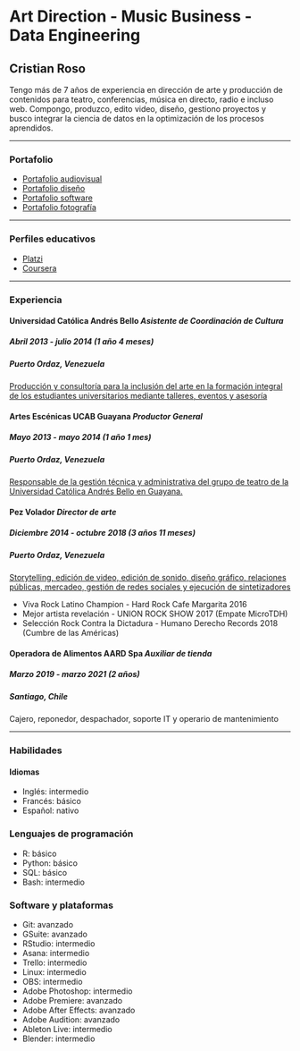 # Art Direction - Music Business - Data Engineering
## Cristian Roso
Tengo más de 7 años de experiencia en dirección de arte y producción de contenidos para teatro, conferencias, música en directo, radio e incluso web. Compongo, produzco, edito video, diseño, gestiono proyectos y busco integrar la ciencia de datos en la optimización de los procesos aprendidos.

---

### Portafolio
* [Portafolio audiovisual](https://www.youtube.com/playlist?list=PLq6KwRNMDsuStJvkI5ZFwbkgLM5BYt_jO)
* [Portafolio diseño](https://www.behance.net/cristianroso)
* [Portafolio software](https://github.com/Crawbyte/)
* [Portafolio fotografía](https://www.flickr.com/photos/75347077@N06/)
---

### Perfiles educativos
* [Platzi](https://platzi.com/p/Crawbyte/)
* [Coursera](https://www.coursera.org/user/44af4f8784954efe59e50354f96d6e1b)
---

### Experiencia
#### **Universidad Católica Andrés Bello** *Asistente de Coordinación de Cultura*
##### Abril 2013 - julio 2014 (1 año 4 meses)
##### *Puerto Ordaz, Venezuela* 
[Producción y consultoría para la inclusión del arte en la formación integral de los estudiantes universitarios mediante talleres, eventos y asesoría](https://www.youtube.com/watch?v=VSgeIpI2ak0&t=164s)

#### **Artes Escénicas UCAB Guayana** *Productor General*
##### Mayo 2013 - mayo 2014 (1 año 1 mes)
##### *Puerto Ordaz, Venezuela* 
[Responsable de la gestión técnica y administrativa del grupo de teatro de la Universidad Católica Andrés Bello en Guayana.](https://www.youtube.com/watch?v=XRVtRT7pexo)

#### **Pez Volador** *Director de arte*
##### Diciembre 2014 - octubre 2018 (3 años 11 meses)
##### *Puerto Ordaz, Venezuela* 
[Storytelling, edición de video, edición de sonido, diseño gráfico, relaciones públicas, mercadeo, gestión de redes sociales y ejecución de sintetizadores](https://open.spotify.com/artist/1Tc37cmzeodRx2K0wRYvnw)
* Viva Rock Latino Champion - Hard Rock Cafe Margarita 2016
* Mejor artista revelación - UNION ROCK SHOW 2017 (Empate MicroTDH)
* Selección Rock Contra la Dictadura - Humano Derecho Records 2018 (Cumbre de las Américas) 

#### **Operadora de Alimentos AARD Spa** *Auxiliar de tienda*
##### Marzo 2019 - marzo 2021 (2 años)
##### *Santiago, Chile* 
Cajero, reponedor, despachador, soporte IT y operario de mantenimiento

---

### Habilidades 
#### Idiomas
* Inglés: intermedio
* Francés: básico
* Español: nativo

### Lenguajes de programación
* R: básico
* Python: básico
* SQL: básico
* Bash: intermedio

### Software y plataformas
* Git: avanzado
* GSuite: avanzado
* RStudio: intermedio
* Asana: intermedio
* Trello: intermedio
* Linux: intermedio
* OBS: intermedio
* Adobe Photoshop: intermedio
* Adobe Premiere: avanzado
* Adobe After Effects: avanzado
* Adobe Audition: avanzado
* Ableton Live: intermedio
* Blender: intermedio
